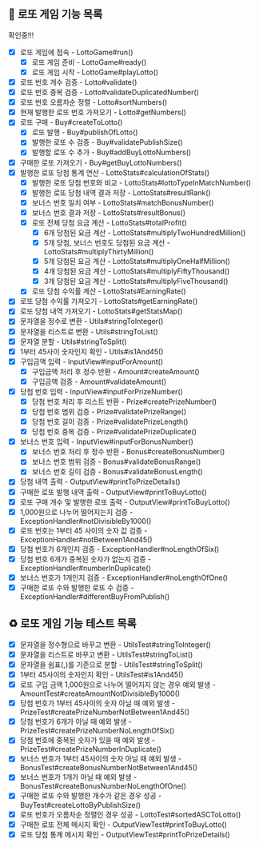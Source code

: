 ## 🎰 로또 게임 기능 목록

확인중!!!

- [x] 로또 게임에 접속 - LottoGame#run()
    - [x] 로또 게임 준비 - LottoGame#ready()
    - [x] 로또 게임 시작 - LottoGame#playLotto()
- [x] 로또 번호 개수 검증 - Lotto#validate()
- [x] 로또 번호 중복 검증 - Lotto#validateDuplicatedNumber()
- [x] 로또 번호 오름차순 정렬 - Lotto#sortNumbers()
- [x] 현재 발행한 로또 번호 가져오기 - Lotto#getNumbers()
- [x] 로또 구매 - Buy#createToLotto()
    - [x] 로또 발행 - Buy#publishOfLotto()
    - [x] 발행한 로또 수 검증 - Buy#validatePublishSize()
    - [x] 발행할 로또 수 추가 - Buy#addBuyLottoNumbers()
- [x] 구매한 로또 가져오기 - Buy#getBuyLottoNumbers()
- [x] 발행한 로또 당첨 통계 연산 - LottoStats#calculationOfStats()
    - [x] 발행한 로또 당첨 번호와 비교 - LottoStats#lottoTypeInMatchNumber()
    - [x] 발행한 로또 당첨 내역 결과 저장 - LottoStats#resultRank()
    - [x] 보너스 번호 일치 여부 - LottoStats#matchBonusNumber()
    - [x] 보너스 번호 결과 저장 - LottoStats#resultBonus()
    - [x] 로또 전체 당첨 요금 계산 - LottoStats#totalProfit()
        - [x] 6개 당첨된 요금 계산 - LottoStats#multiplyTwoHundredMillion()
        - [x] 5개 당첨, 보너스 번호도 당첨된 요금 계산 - LottoStats#multiplyThirtyMillion()
        - [x] 5개 당첨된 요금 계산 - LottoStats#multiplyOneHalfMillion()
        - [x] 4개 당첨된 요금 계산 - LottoStats#multiplyFiftyThousand()
        - [x] 3개 당첨된 요금 계산 - LottoStats#multiplyFiveThousand()
    - [x] 로또 당첨 수익률 계산 - LottoStats#EarningRate()
- [x] 로또 당첨 수익률 가져오기 - LottoStats#getEarningRate()
- [x] 로또 당첨 내역 가져오기 - LottoStats#getStatsMap()
- [x] 문자열을 정수로 변환 - Utils#stringToInteger()
- [x] 문자열을 리스트로 변환 - Utils#stringToList()
- [x] 문자열 분할 - Utils#stringToSplit()
- [x] 1부터 45사이 숫자인지 확인 - Utils#is1And45()
- [x] 구입금액 입력 - InputView#inputForAmount()
    - [x] 구입금액 처리 후 정수 반환 - Amount#createAmount()
    - [x] 구입금액 검증 - Amount#validateAmount()
- [x] 당첨 번호 입력 - InputView#inputForPrizeNumber()
    - [x] 당첨 번호 처리 후 리스트 반환 - Prize#createPrizeNumber()
    - [x] 당첨 번호 범위 검증 - Prize#validatePrizeRange()
    - [x] 당첨 번호 길이 검증 - Prize#validatePrizeLength()
    - [x] 당첨 번호 중복 검증 - Prize#validatePrizeDuplicate()
- [x] 보너스 번호 입력 - InputView#inputForBonusNumber()
    - [x] 보너스 번호 처리 후 정수 반환 - Bonus#createBonusNumber()
    - [x] 보너스 번호 범위 검증 - Bonus#validateBonusRange()
    - [x] 보너스 번호 길이 검증 - Bonus#validateBonusLength()
- [x] 당첨 내역 출력 - OutputView#printToPrizeDetails()
- [x] 구매한 로또 발행 내역 출력 - OutputView#printToBuyLotto()
- [x] 로또 구매 개수 및 발행한 로또 출력 - OutputView#printToBuyLotto()
- [x] 1,000원으로 나누어 떨어지는지 검증 - ExceptionHandler#notDivisibleBy1000()
- [x] 로또 번호는 1부터 45 사이의 숫자 값 검증 - ExceptionHandler#notBetween1And45()
- [x] 당첨 번호가 6개인지 검증 - ExceptionHandler#noLengthOfSix()
- [x] 당첨 번호 6개가 중복된 숫자가 없는지 검증 - ExceptionHandler#numberInDuplicate()
- [x] 보너스 번호가 1개인지 검증 - ExceptionHandler#noLengthOfOne()
- [x] 구매한 로또 수와 발행한 로또 수 검증 - ExceptionHandler#differentBuyFromPublish()

## ♻️ 로또 게임 기능 테스트 목록

- [x] 문자열을 정수형으로 바꾸고 변환 - UtilsTest#stringToInteger()
- [x] 문자열을 리스트로 바꾸고 변환 - UtilsTest#stringToList()
- [x] 문자열을 쉼표(,)를 기준으로 분할 - UtilsTest#stringToSplit()
- [x] 1부터 45사이의 숫자인지 확인 - UtilsTest#is1And45()
- [x] 로또 구입 금액 1,000원으로 나누어 떨어지지 않는 경우 예외 발생 - AmountTest#createAmountNotDivisibleBy1000()
- [x] 당첨 번호가 1부터 45사이의 숫자 아닐 때 예외 발생 - PrizeTest#createPrizeNumberNotBetween1And45()
- [x] 당첨 번호가 6개가 아닐 때 예외 발생 - PrizeTest#createPrizeNumberNoLengthOfSix()
- [x] 당첨 번호에 중복된 숫자가 있을 때 예외 발생 - PrizeTest#createPrizeNumberInDuplicate()
- [x] 보너스 번호가 1부터 45사이의 숫자 아닐 때 예외 발생 - BonusTest#createBonusNumberNotBetween1And45()
- [x] 보너스 번호가 1개가 아닐 때 예외 발생 - BonusTest#createBonusNumberNoLengthOfOne()
- [x] 구매한 로또 수와 발행한 개수가 같은 경우 성공 - BuyTest#createLottoByPublishSize()
- [x] 로또 번호가 오름차순 정렬인 경우 성공 - LottoTest#sortedASCToLotto()
- [x] 구매한 로또 전체 메시지 확인 - OutputViewTest#printToBuyLotto()
- [x] 로또 당첨 통계 메시지 확인 - OutputViewTest#printToPrizeDetails()